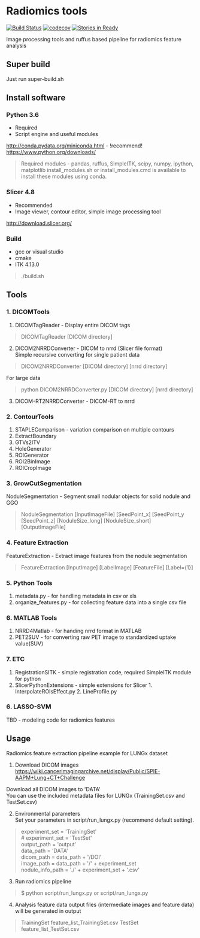 Radiomics tools
===================
[![Build Status](https://travis-ci.org/taznux/radiomics-tools.svg?branch=master)](https://travis-ci.org/taznux/radiomics-tools) [![codecov](https://codecov.io/gh/taznux/radiomics-tools/branch/master/graph/badge.svg)](https://codecov.io/gh/taznux/radiomics-tools) [![Stories in Ready](https://badge.waffle.io/taznux/radiomics-tools.svg?label=ready&title=Ready)](http://waffle.io/taznux/radiomics-tools)

Image processing tools and ruffus based pipeline for radiomics feature analysis

Super build
--------------------------
Just run super-build.sh


Install software
--------------------------

### Python 3.6 ###
  - Required
  - Script engine and useful modules

  http://conda.pydata.org/miniconda.html - !recommend!  
  https://www.python.org/downloads/

  > Required modules - pandas, ruffus, SimpleITK, scipy, numpy, ipython, matplotlib
  > install_modules.sh or install_modules.cmd is available to install these modules using conda.

### Slicer 4.8 ###
  - Recommended  
  - Image viewer, contour editor, simple image processing tool  

  http://download.slicer.org/


### Build  ###
  - gcc or visual studio
  - cmake
  - ITK 4.13.0

  > ./build.sh


Tools
-----
### 1. DICOMTools ###
1. DICOMTagReader - Display entire DICOM tags
  > DICOMTagReader [DICOM directory]

2. DICOM2NRRDConverter - DICOM to nrrd (Slicer file format)  
  Simple recursive converting for single patient data  
  > DICOM2NRRDConverter [DICOM directory] [nrrd directory]  

  For large data  
  > python DICOM2NRRDConverter.py [DICOM directory] [nrrd directory]

3. DICOM-RT2NRRDConverter - DICOM-RT to nrrd


### 2. ContourTools ###
1. STAPLEComparison - variation comparison on multiple contours
1. ExtractBoundary
1. GTVs2ITV
1. HoleGenerator
1. ROIGenerator
1. ROI2BinImage
1. ROICropImage



### 3. GrowCutSegmentation ###
  NoduleSegmentation - Segment small nodular objects for solid nodule and GGO
  > NoduleSegmentation [InputImageFile] [SeedPoint_x] [SeedPoint_y [SeedPoint_z] [NoduleSize_long] [NoduleSize_short] [OutputImageFile]  


### 4. Feature Extraction ###
  FeatureExtraction - Extract image features from the nodule segmentation
  > FeatureExtraction [InputImage] [LabelImage] [FeatureFile] [Label={1}]


### 5. Python Tools ###
  1. metadata.py - for handling metadata in csv or xls
  2. organize_features.py - for collecting feature data into a single csv file


### 6. MATLAB Tools ###
  1. NRRD4Matlab - for handing nrrd format in MATLAB
  2. PET2SUV - for converting raw PET image to standardized uptake value(SUV)


### 7. ETC ###
  1. RegistrationSITK - simple registration code, required SimpleITK module for python
  2. SlicerPythonExtensions - simple extensions for Slicer
    1. InterpolateROIsEffect.py
    2. LineProfile.py


### 6. LASSO-SVM ###
  TBD - modeling code for radiomics features


Usage
-----
Radiomics feature extraction pipeline example for LUNGx dataset

1. Download DICOM images  
  https://wiki.cancerimagingarchive.net/display/Public/SPIE-AAPM+Lung+CT+Challenge  

  Download all DICOM images to 'DATA'  
  You can use the included metadata files for LUNGx (TrainingSet.csv and TestSet.csv)  

2. Environmental parameters  
  Set your parameters in script/run_lungx.py (recommend default setting).  
  > experiment_set = 'TrainingSet'  
  > \# experiment_set = 'TestSet'  
  > output_path = 'output'  
  > data_path = 'DATA'  
  > dicom_path = data_path + '/DOI'  
  > image_path = data_path + '/' + experiment_set  
  > nodule_info_path = './' + experiment_set + '.csv'  

3. Run radiomics pipeline
  > $ python script/run_lungx.py or script/run_lungx.py

4. Analysis feature data
  output files (intermediate images and feature data) will be generated in output  
  > TrainingSet              feature_list_TrainingSet.csv
  > TestSet                  feature_list_TestSet.csv
